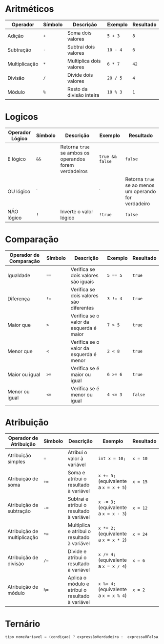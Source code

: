 # Aritméticos
| Operador | Símbolo | Descrição                 | Exemplo        | Resultado |
|----------|---------|---------------------------|----------------|-----------|
| Adição   | `+`     | Soma dois valores         | `5 + 3`        | `8`       |
| Subtração| `-`     | Subtrai dois valores      | `10 - 4`       | `6`       |
| Multiplicação | `*` | Multiplica dois valores  | `6 * 7`        | `42`      |
| Divisão  | `/`     | Divide dois valores       | `20 / 5`       | `4`       |
| Módulo   | `%`     | Resto da divisão inteira  | `10 % 3`       | `1`       |


# Logicos
| Operador Lógico | Símbolo | Descrição                                  | Exemplo              | Resultado |
|------------------|---------|--------------------------------------------|-----------------------|-----------|
| E lógico         | `&&`    | Retorna `true` se ambos os operandos forem verdadeiros | `true && false`     | `false`   |
| OU lógico        | `||`    | Retorna `true` se ao menos um operando for verdadeiro | `true || false`      | `true`    |
| NÃO lógico       | `!`     | Inverte o valor lógico                      | `!true`           | `false`   |

# Comparação
| Operador de Comparação | Símbolo | Descrição                                | Exemplo        | Resultado |
|------------------------|---------|------------------------------------------|----------------|-----------|
| Igualdade              | `==`    | Verifica se dois valores são iguais      | `5 == 5`       | `true`    |
| Diferença              | `!=`    | Verifica se dois valores são diferentes  | `3 != 4`       | `true`    |
| Maior que              | `>`     | Verifica se o valor da esquerda é maior  | `7 > 5`        | `true`    |
| Menor que              | `<`     | Verifica se o valor da esquerda é menor  | `2 < 8`        | `true`    |
| Maior ou igual         | `>=`    | Verifica se é maior ou igual             | `6 >= 6`       | `true`    |
| Menor ou igual         | `<=`    | Verifica se é menor ou igual             | `4 <= 3`       | `false`   |


# Atribuição
| Operador de Atribuição | Símbolo | Descrição                                 | Exemplo            | Resultado |
|------------------------|---------|-------------------------------------------|--------------------|-----------|
| Atribuição simples     | `=`     | Atribui o valor à variável                | `int x = 10;`      | `x = 10`  |
| Atribuição de soma     | `+=`    | Soma e atribui o resultado à variável     | `x += 5;` (equivalente a `x = x + 5`) | `x = 15` |
| Atribuição de subtração| `-=`    | Subtrai e atribui o resultado à variável  | `x -= 3;` (equivalente a `x = x - 3`) | `x = 12` |
| Atribuição de multiplicação | `*=` | Multiplica e atribui o resultado à variável | `x *= 2;` (equivalente a `x = x * 2`) | `x = 24` |
| Atribuição de divisão | `/=`    | Divide e atribui o resultado à variável   | `x /= 4;` (equivalente a `x = x / 4`) | `x = 6`  |
| Atribuição de módulo  | `%=`    | Aplica o módulo e atribui o resultado à variável | `x %= 4;` (equivalente a `x = x % 4`) | `x = 2`  |

# Ternário
```java
tipo nomeVariavel = (condiçao) ? expressãoVerdadeira :  expressaõFalsa;
```
